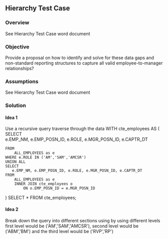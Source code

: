 ## Hierarchy Test Case

### Overview
See Hierarchy Test Case word document

### Objective
Provide a proposal on how to identify and solve for these data gaps and non-standard reporting structures to capture all valid employee-to-manager relationships? 

### Assumptions
See Hierarchy Test Case word document

### Solution

#### Idea 1
Use a recursive query traverse through the data
WITH cte_employees AS (
    SELECT       
       e.EMP_NM, e.EMP_POSN_ID, e.ROLE, e.MGR_POSN_ID, e.CAPTR_DT
        
    FROM       
        ALL_EMPLOYEES as e
    WHERE e.ROLE IN ('AM','SAM','AMCSR')
    UNION ALL
    SELECT 
       e.EMP_NM, e.EMP_POSN_ID, e.ROLE, e.MGR_POSN_ID, e.CAPTR_DT
    FROM 
        ALL_EMPLOYEES as e
        INNER JOIN cte_employees o 
            ON o.EMP_POSN_ID = e.MGR_POSN_ID
)
SELECT * FROM cte_employees;


#### Idea 2
Break down the query into different sections using by using different levels
first level would be ('AM','SAM','AMCSR'), 
second level would be ('ABM','BM')
and the third level would be ('RVP','RP')
